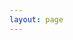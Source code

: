 ```yaml
---
layout: page
---
```


<script setup>

import AboutMe from '../.vitepress/components/AboutMe.vue'


</script>

<AboutMe/>